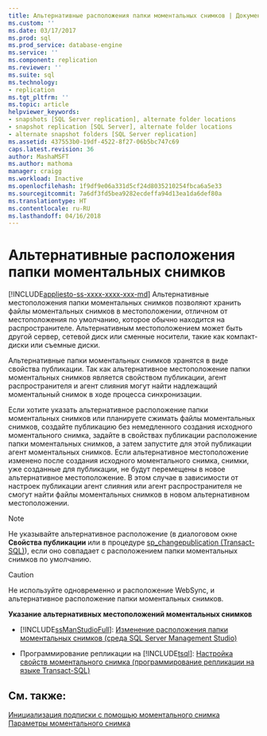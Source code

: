```yaml
---
title: Альтернативные расположения папки моментальных снимков | Документация Майкрософт
ms.custom: ''
ms.date: 03/17/2017
ms.prod: sql
ms.prod_service: database-engine
ms.service: ''
ms.component: replication
ms.reviewer: ''
ms.suite: sql
ms.technology:
- replication
ms.tgt_pltfrm: ''
ms.topic: article
helpviewer_keywords:
- snapshots [SQL Server replication], alternate folder locations
- snapshot replication [SQL Server], alternate folder locations
- alternate snapshot folders [SQL Server replication]
ms.assetid: 437553b0-19df-4522-8f27-06b5bc747c69
caps.latest.revision: 36
author: MashaMSFT
ms.author: mathoma
manager: craigg
ms.workload: Inactive
ms.openlocfilehash: 1f9df9e06a331d5cf24d8035210254fbca6a5e33
ms.sourcegitcommit: 7a6df3fd5bea9282ecdeffa94d13ea1da6def80a
ms.translationtype: HT
ms.contentlocale: ru-RU
ms.lasthandoff: 04/16/2018
---
```

# <a name="alternate-snapshot-folder-locations"></a>Альтернативные расположения папки моментальных снимков
[!INCLUDE[appliesto-ss-xxxx-xxxx-xxx-md](../../includes/appliesto-ss-xxxx-xxxx-xxx-md.md)]
  Альтернативные местоположения папки моментальных снимков позволяют хранить файлы моментальных снимков в местоположении, отличном от местоположения по умолчанию, которое обычно находится на распространителе. Альтернативным местоположением может быть другой сервер, сетевой диск или сменные носители, такие как компакт-диски или съемные диски.  
  
 Альтернативные папки моментальных снимков хранятся в виде свойства публикации. Так как альтернативное местоположение папки моментальных снимков является свойством публикации, агент распространителя и агент слияния могут найти надлежащий моментальный снимок в ходе процесса синхронизации.  
  
 Если хотите указать альтернативное расположение папки моментальных снимков или планируете сжимать файлы моментальных снимков, создайте публикацию без немедленного создания исходного моментального снимка, задайте в свойствах публикации расположение папки моментальных снимков, а затем запустите для этой публикации агент моментальных снимков. Если альтернативное местоположение изменено после создания исходного моментального снимка, снимки, уже созданные для публикации, не будут перемещены в новое альтернативное местоположение. В этом случае в зависимости от настроек публикации агент слияния или агент распространителя не смогут найти файлы моментальных снимков в новом альтернативном местоположении.  
  
> [!NOTE]  
>  Не указывайте альтернативное расположение (в диалоговом окне **Свойства публикации** или в процедуре [sp_changepublication &#40;Transact-SQL&#41;](../../relational-databases/system-stored-procedures/sp-changepublication-transact-sql.md)), если оно совпадает с расположением папки моментальных снимков по умолчанию.  
  
> [!CAUTION]  
>  Не используйте одновременно и расположение WebSync, и альтернативное расположение папки моментальных снимков.  
  
 **Указание альтернативных местоположений моментальных снимков**  
  
-   [!INCLUDE[ssManStudioFull](../../includes/ssmanstudiofull-md.md)]: [Изменение расположения папки моментальных снимков (среда SQL Server Management Studio)](../../relational-databases/replication/publish/specify-an-alternate-snapshot-folder-location-sql-server-management-studio.md)  
  
-   Программирование репликации на [!INCLUDE[tsql](../../includes/tsql-md.md)]: [Настройка свойств моментального снимка &#40;программирование репликации на языке Transact-SQL&#41;](../../relational-databases/replication/publish/configure-snapshot-properties-replication-transact-sql-programming.md)  
  
## <a name="see-also"></a>См. также:  
 [Инициализация подписки с помощью моментального снимка](../../relational-databases/replication/initialize-a-subscription-with-a-snapshot.md)   
 [Параметры моментального снимка](../../relational-databases/replication/snapshot-options.md)  
  
  
